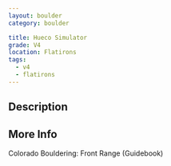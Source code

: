```yaml
---
layout: boulder
category: boulder

title: Hueco Simulator
grade: V4
location: Flatirons
tags:
  - v4
  - flatirons
---
```


## Description


## More Info
Colorado Bouldering: Front Range (Guidebook)
